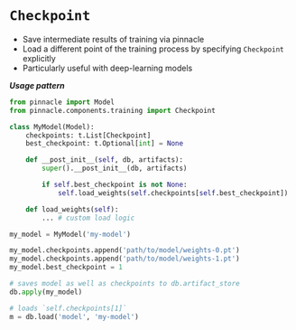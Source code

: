 # `Checkpoint`

- Save intermediate results of training via pinnacle
- Load a different point of the training process by specifying `Checkpoint` explicitly
- Particularly useful with deep-learning models

***Usage pattern***

```python
from pinnacle import Model
from pinnacle.components.training import Checkpoint

class MyModel(Model):
    checkpoints: t.List[Checkpoint]
    best_checkpoint: t.Optional[int] = None

    def __post_init__(self, db, artifacts):
        super().__post_init__(db, artifacts)

        if self.best_checkpoint is not None:
            self.load_weights(self.checkpoints[self.best_checkpoint])

    def load_weights(self):
        ... # custom load logic

my_model = MyModel('my-model')

my_model.checkpoints.append('path/to/model/weights-0.pt')
my_model.checkpoints.append('path/to/model/weights-1.pt')
my_model.best_checkpoint = 1

# saves model as well as checkpoints to db.artifact_store
db.apply(my_model)     

# loads `self.checkpoints[1]`
m = db.load('model', 'my-model')
```